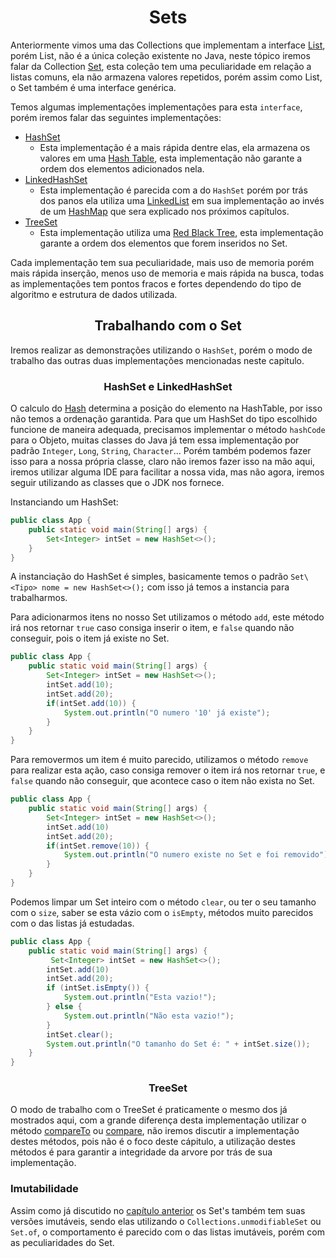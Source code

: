 # <center>Sets</center>

Anteriormente vimos uma das Collections que implementam a interface [List](https://docs.oracle.com/en/java/javase/11/docs/api/java.base/java/util/List.html), porém List, não é a única coleção existente no Java, neste tópico iremos falar da Collection [Set](https://docs.oracle.com/en/java/javase/11/docs/api/java.base/java/util/Set.html), esta coleção tem uma peculiaridade em relação a listas comuns, ela não armazena valores repetidos, porém assim como List, o Set também é uma interface genérica.

Temos algumas implementações implementações para esta `interface`, porém iremos falar das seguintes implementações:

- [HashSet](https://docs.oracle.com/javase/8/docs/api/java/util/HashSet.html)
    - Esta implementação é a mais rápida dentre elas, ela armazena os valores em uma [Hash Table](https://en.wikipedia.org/wiki/Hash_table#:~:text=In%20computing%2C%20a%20hash%20table,desired%20value%20can%20be%20found.), esta implementação não garante a ordem dos elementos adicionados nela.
- [LinkedHashSet](https://docs.oracle.com/javase/8/docs/api/java/util/LinkedHashSet.html)
    - Esta implementação é parecida com a do `HashSet` porém por trás dos panos ela utiliza uma [LinkedList](./07-LinkedList-vs-ArrayList.md) em sua implementação ao invés de um [HashMap](https://docs.oracle.com/en/java/javase/11/docs/api/java.base/java/util/HashMap.html) que sera explicado nos próximos capítulos.
- [TreeSet](https://docs.oracle.com/javase/8/docs/api/java/util/TreeSet.html)
    - Esta implementação utiliza uma [Red Black Tree](https://en.wikipedia.org/wiki/Red%E2%80%93black_tree), esta implementação garante a ordem dos elementos que forem inseridos no Set.

Cada implementação tem sua peculiaridade, mais uso de memoria porém mais rápida inserção, menos uso de memoria e mais rápida na busca, todas as implementações tem pontos fracos e fortes dependendo do tipo de algoritmo e estrutura de dados utilizada.

## <center>Trabalhando com o Set</center>

Iremos realizar as demonstrações utilizando o `HashSet`, porém o modo de trabalho das outras duas implementações mencionadas neste capitulo.

### <center> HashSet e LinkedHashSet</center>

O calculo do [Hash](https://en.wikipedia.org/wiki/Hash_function) determina a posição do elemento na HashTable, por isso não temos a ordenação garantida. Para que um HashSet do tipo escolhido funcione de maneira adequada, precisamos implementar o método `hashCode` para o Objeto, muitas classes do Java já tem essa implementação por padrão `Integer`, `Long`, `String`, `Character`... Porém também podemos fazer isso para a nossa própria classe, claro não iremos fazer isso na mão aqui, iremos utilizar alguma IDE para facilitar a nossa vida, mas não agora, iremos seguir utilizando as classes que o JDK nos fornece.

Instanciando um HashSet:

```java
public class App {
    public static void main(String[] args) {
        Set<Integer> intSet = new HashSet<>();
    }
}
```

A instanciação do HashSet é simples, basicamente temos o padrão `Set\<Tipo> nome = new HashSet<>();` com isso já temos a instancia para trabalharmos.

Para adicionarmos itens no nosso Set utilizamos o método `add`, este método irá nos retornar `true` caso consiga inserir o item, e `false` quando não conseguir, pois o item já existe no Set.

```java
public class App {
    public static void main(String[] args) {
        Set<Integer> intSet = new HashSet<>();
        intSet.add(10);
        intSet.add(20);
        if(intSet.add(10)) {
            System.out.println("O numero '10' já existe");
        }
    }
}
```
Para removermos um item é muito parecido, utilizamos o método `remove` para realizar esta ação, caso consiga remover o item irá nos retornar `true`, e `false` quando não conseguir, que acontece caso o item não exista no Set.

```java
public class App {
    public static void main(String[] args) {
        Set<Integer> intSet = new HashSet<>();
        intSet.add(10)
        intSet.add(20);
        if(intSet.remove(10)) {
            System.out.println("O numero existe no Set e foi removido");
        }
    }
}
```

Podemos limpar um Set inteiro com o método `clear`, ou ter o seu tamanho com o `size`, saber se esta vázio com o `isEmpty`, métodos muito parecidos com o das listas já estudadas.

```java
public class App {
    public static void main(String[] args) {
         Set<Integer> intSet = new HashSet<>();
        intSet.add(10)
        intSet.add(20);
        if (intSet.isEmpty()) {
            System.out.println("Esta vazio!");
        } else {
            System.out.println("Não esta vazio!");
        }
        intSet.clear();
        System.out.println("O tamanho do Set é: " + intSet.size());
    }
}
```

### <center> TreeSet</center>

O modo de trabalho com o TreeSet é praticamente o mesmo dos já mostrados aqui, com a grande diferença desta implementação utilizar o método [compareTo](https://www.w3schools.com/java/ref_string_compareto.asp) ou [compare](https://docs.oracle.com/javase/8/docs/api/java/util/Comparator.html), não iremos discutir a implementação destes métodos, pois não é o foco deste cápitulo, a utilização destes métodos é para garantir a integridade da arvore por trás de sua implementação.

### Imutabilidade

Assim como já discutido no [capítulo anterior](./08-Listas-imutaveis.md) os Set's também tem suas versões imutáveis, sendo elas utilizando o `Collections.unmodifiableSet` ou `Set.of`, o comportamento é parecido com o das listas imutáveis, porém com as peculiaridades do Set.